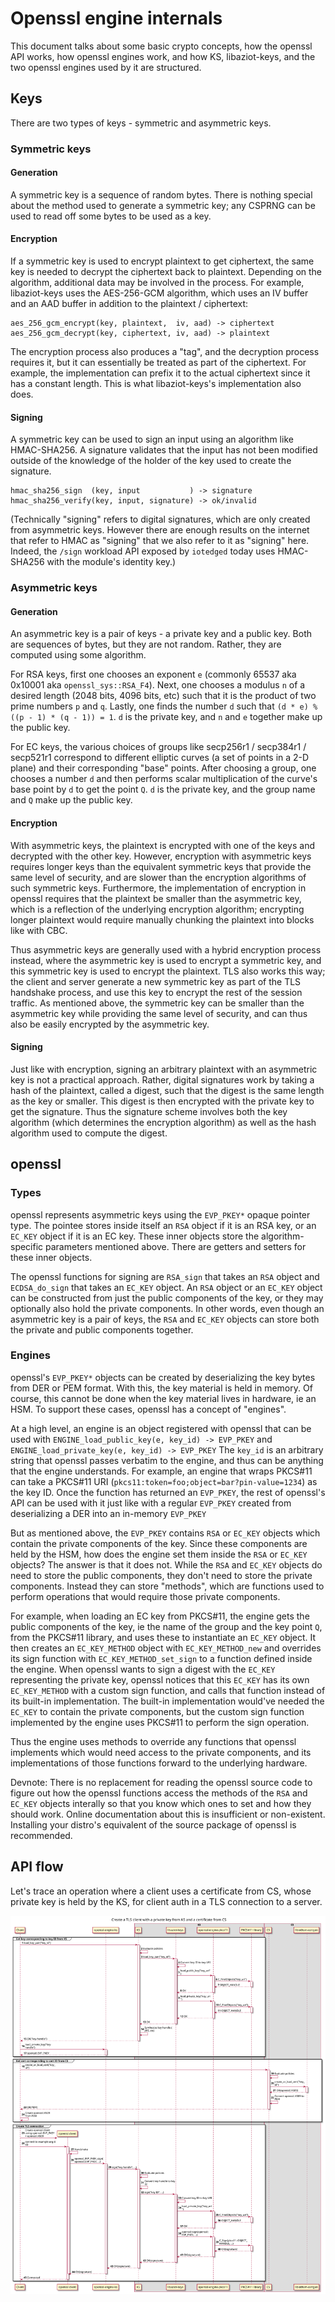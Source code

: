 # Openssl engine internals


This document talks about some basic crypto concepts, how the openssl API works, how openssl engines work, and how KS, libaziot-keys, and the two openssl engines used by it are structured.


## Keys

There are two types of keys - symmetric and asymmetric keys.


### Symmetric keys

#### Generation

A symmetric key is a sequence of random bytes. There is nothing special about the method used to generate a symmetric key; any CSPRNG can be used to read off some bytes to be used as a key.

#### Encryption

If a symmetric key is used to encrypt plaintext to get ciphertext, the same key is needed to decrypt the ciphertext back to plaintext. Depending on the algorithm, additional data may be involved in the process. For example, libaziot-keys uses the AES-256-GCM algorithm, which uses an IV buffer and an AAD buffer in addition to the plaintext / ciphertext:

```
aes_256_gcm_encrypt(key, plaintext,  iv, aad) -> ciphertext
aes_256_gcm_decrypt(key, ciphertext, iv, aad) -> plaintext
```

The encryption process also produces a "tag", and the decryption process requires it, but it can essentially be treated as part of the ciphertext. For example, the implementation can prefix it to the actual ciphertext since it has a constant length. This is what libaziot-keys's implementation also does.

#### Signing

A symmetric key can be used to sign an input using an algorithm like HMAC-SHA256. A signature validates that the input has not been modified outside of the knowledge of the holder of the key used to create the signature.

```
hmac_sha256_sign  (key, input           ) -> signature
hmac_sha256_verify(key, input, signature) -> ok/invalid
```

(Technically "signing" refers to digital signatures, which are only created from asymmetric keys. However there are enough results on the internet that refer to HMAC as "signing" that we also refer to it as "signing" here. Indeed, the `/sign` workload API exposed by `iotedged` today uses HMAC-SHA256 with the module's identity key.)


### Asymmetric keys

#### Generation

An asymmetric key is a pair of keys - a private key and a public key. Both are sequences of bytes, but they are not random. Rather, they are computed using some algorithm.

For RSA keys, first one chooses an exponent `e` (commonly 65537 aka 0x10001 aka `openssl_sys::RSA_F4`). Next, one chooses a modulus `n` of a desired length (2048 bits, 4096 bits, etc) such that it is the product of two prime numbers `p` and `q`. Lastly, one finds the number `d` such that `(d * e) % ((p - 1) * (q - 1)) = 1`. `d` is the private key, and `n` and `e` together make up the public key.

For EC keys, the various choices of groups like secp256r1 / secp384r1 / secp521r1 correspond to different elliptic curves (a set of points in a 2-D plane) and their corresponding "base" points. After choosing a group, one chooses a number `d` and then performs scalar multiplication of the curve's base point by `d` to get the point `Q`. `d` is the private key, and the group name and `Q` make up the public key.

#### Encryption

With asymmetric keys, the plaintext is encrypted with one of the keys and decrypted with the other key. However, encryption with asymmetric keys requires longer keys than the equivalent symmetric keys that provide the same level of security, and are slower than the encryption algorithms of such symmetric keys. Furthermore, the implementation of encryption in openssl requires that the plaintext be smaller than the asymmetric key, which is a reflection of the underlying encryption algorithm; encrypting longer plaintext would require manually chunking the plaintext into blocks like with CBC.

Thus asymmetric keys are generally used with a hybrid encryption process instead, where the asymmetric key is used to encrypt a symmetric key, and this symmetric key is used to encrypt the plaintext. TLS also works this way; the client and server generate a new symmetric key as part of the TLS handshake process, and use this key to encrypt the rest of the session traffic. As mentioned above, the symmetric key can be smaller than the asymmetric key while providing the same level of security, and can thus also be easily encrypted by the asymmetric key.

#### Signing

Just like with encryption, signing an arbitrary plaintext with an asymmetric key is not a practical approach. Rather, digital signatures work by taking a hash of the plaintext, called a digest, such that the digest is the same length as the key or smaller. This digest is then encrypted with the private key to get the signature. Thus the signature scheme involves both the key algorithm (which determines the encryption algorithm) as well as the hash algorithm used to compute the digest.


## openssl

### Types

openssl represents asymmetric keys using the `EVP_PKEY*` opaque pointer type. The pointee stores inside itself an `RSA` object if it is an RSA key, or an `EC_KEY` object if it is an EC key. These inner objects store the algorithm-specific parameters mentioned above. There are getters and setters for these inner objects.

The openssl functions for signing are `RSA_sign` that takes an `RSA` object and `ECDSA_do_sign` that takes an `EC_KEY` object. An `RSA` object or an `EC_KEY` object can be constructed from just the public components of the key, or they may optionally also hold the private components. In other words, even though an asymmetric key is a pair of keys, the `RSA` and `EC_KEY` objects can store both the private and public components together.


### Engines

openssl's `EVP_PKEY*` objects can be created by deserializing the key bytes from DER or PEM format. With this, the key material is held in memory. Of course, this cannot be done when the key material lives in hardware, ie an HSM. To support these cases, openssl has a concept of "engines".

At a high level, an engine is an object registered with openssl that can be used with `ENGINE_load_public_key(e, key_id) -> EVP_PKEY` and `ENGINE_load_private_key(e, key_id) -> EVP_PKEY` The `key_id` is an arbitrary string that openssl passes verbatim to the engine, and thus can be anything that the engine understands. For example, an engine that wraps PKCS#11 can take a PKCS#11 URI (`pkcs11:token=foo;object=bar?pin-value=1234`) as the key ID. Once the function has returned an `EVP_PKEY`, the rest of openssl's API can be used with it just like with a regular `EVP_PKEY` created from deserializing a DER into an in-memory `EVP_PKEY`

But as mentioned above, the `EVP_PKEY` contains `RSA` or `EC_KEY` objects which contain the private components of the key. Since these components are held by the HSM, how does the engine set them inside the `RSA` or `EC_KEY` objects? The answer is that it does not. While the `RSA` and `EC_KEY` objects do need to store the public components, they don't need to store the private components. Instead they can store "methods", which are functions used to perform operations that would require those private components.

For example, when loading an EC key from PKCS#11, the engine gets the public components of the key, ie the name of the group and the key point `Q`, from the PKCS#11 library, and uses these to instantiate an `EC_KEY` object. It then creates an `EC_KEY_METHOD` object with `EC_KEY_METHOD_new` and overrides its sign function with `EC_KEY_METHOD_set_sign` to a function defined inside the engine. When openssl wants to sign a digest with the `EC_KEY` representing the private key, openssl notices that this `EC_KEY` has its own `EC_KEY_METHOD` with a custom sign function, and calls that function instead of its built-in implementation. The built-in implementation would've needed the `EC_KEY` to contain the private components, but the custom sign function implemented by the engine uses PKCS#11 to perform the sign operation.

Thus the engine uses methods to override any functions that openssl implements which would need access to the private components, and its implementations of those functions forward to the underlying hardware.

Devnote: There is no replacement for reading the openssl source code to figure out how the openssl functions access the methods of the `RSA` and `EC_KEY` objects interally so that you know which ones to set and how they should work. Online documentation about this is insufficient or non-existent. Installing your distro's equivalent of the source package of openssl is recommended.


## API flow

Let's trace an operation where a client uses a certificate from CS, whose private key is held by the KS, for client auth in a TLS connection to a server.

![Create a TLS client with a private key from KS and a certificate from CS](img/openssl-engine-internals-tls-client.svg)

